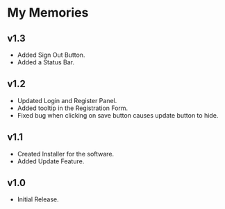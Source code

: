 # My Memories

## v1.3

* Added Sign Out Button.
* Added a Status Bar.

## v1.2

* Updated Login and Register Panel.
* Added tooltip in the Registration Form.
* Fixed bug when clicking on save button causes update button to hide.

## v1.1

* Created Installer for the software.
* Added Update Feature.

## v1.0

* Initial Release.
